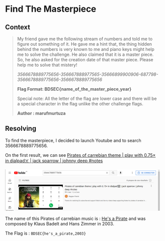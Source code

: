 # Find The Masterpiece

## Context

>My friend gave me the following stream of numbers and told me to figure out something of it. He gave me a hint that, the thing hidden behind the numbers is very known to me and piano keys might help me to solve the challenge. He also claimed that it is a master piece. So, he also asked for the creation date of that master piece. Please help me to solve that mistery!
>
>_3566678889775656-356667888977565-35666899900906-687798-3566678889775656-3566678889775656_
>
>**Flag Format: BDSEC{name_of_the_master_piece,year}**
>
>Special note: All the letter of the flag are lower case and there will be a special character in the flag unlike the other challenge flags.
>
>**Author : marufmurtuza**

## Resolving

To find the masterpiece, I decided to launch Youtube and to search 3566678889775656.   

On the first result, we can see [Pirates of carrebian theme | play with 0.75× in dialpad☠️ | jack sparrow | johnny deep #notes](https://www.youtube.com/watch?v=wQAt_0rA0wk)  

![he's_a_pirate](he's_a_pirate.png)

The name of this Pirates of carrebian music is : [He's a Pirate](https://en.wikipedia.org/wiki/He%27s_a_Pirate) and was composed by Klaus Badelt and Hans Zimmer in 2003.

The Flag is : `BDSEC{he's_a_pirate,2003}`

